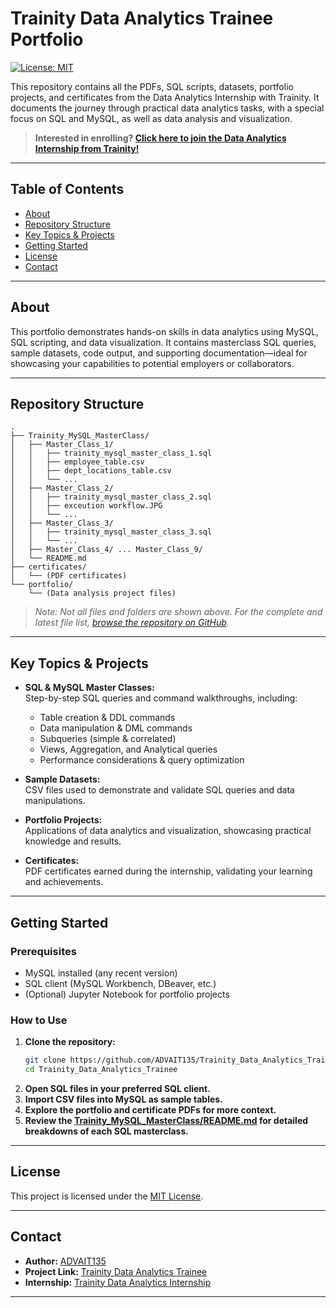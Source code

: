 # Trainity Data Analytics Trainee Portfolio

[![License: MIT](https://img.shields.io/badge/License-MIT-yellow.svg)](LICENSE)

This repository contains all the PDFs, SQL scripts, datasets, portfolio projects, and certificates from the Data Analytics Internship with Trainity. It documents the journey through practical data analytics tasks, with a special focus on SQL and MySQL, as well as data analysis and visualization.

> **Interested in enrolling? [Click here to join the Data Analytics Internship from Trainity!](https://enrollment.trainity.in/enroll/b4acbe23fb50d95d4bd2d6a9e828ef30146237a5efe3522e6e838a88b40a4cf2)**

---

## Table of Contents

- [About](#about)
- [Repository Structure](#repository-structure)
- [Key Topics & Projects](#key-topics--projects)
- [Getting Started](#getting-started)
- [License](#license)
- [Contact](#contact)

---

## About

This portfolio demonstrates hands-on skills in data analytics using MySQL, SQL scripting, and data visualization. It contains masterclass SQL queries, sample datasets, code output, and supporting documentation—ideal for showcasing your capabilities to potential employers or collaborators.

---

## Repository Structure

```
.
├── Trainity_MySQL_MasterClass/
│   ├── Master_Class_1/
│   │   ├── trainity_mysql_master_class_1.sql
│   │   ├── employee_table.csv
│   │   ├── dept_locations_table.csv
│   │   └── ...
│   ├── Master_Class_2/
│   │   ├── trainity_mysql_master_class_2.sql
│   │   ├── exceution workflow.JPG
│   │   └── ...
│   ├── Master_Class_3/
│   │   ├── trainity_mysql_master_class_3.sql
│   │   └── ...
│   ├── Master_Class_4/ ... Master_Class_9/
│   └── README.md
├── certificates/
│   └── (PDF certificates)
└── portfolio/
    └── (Data analysis project files)
```

> *Note: Not all files and folders are shown above. For the complete and latest file list, [browse the repository on GitHub](https://github.com/ADVAIT135/Trainity_Data_Analytics_Trainee).*

---

## Key Topics & Projects

- **SQL & MySQL Master Classes:**  
  Step-by-step SQL queries and command walkthroughs, including:
  - Table creation & DDL commands
  - Data manipulation & DML commands
  - Subqueries (simple & correlated)
  - Views, Aggregation, and Analytical queries
  - Performance considerations & query optimization

- **Sample Datasets:**  
  CSV files used to demonstrate and validate SQL queries and data manipulations.

- **Portfolio Projects:**  
  Applications of data analytics and visualization, showcasing practical knowledge and results.

- **Certificates:**  
  PDF certificates earned during the internship, validating your learning and achievements.

---

## Getting Started

### Prerequisites

- MySQL installed (any recent version)
- SQL client (MySQL Workbench, DBeaver, etc.)
- (Optional) Jupyter Notebook for portfolio projects

### How to Use

1. **Clone the repository:**
   ```bash
   git clone https://github.com/ADVAIT135/Trainity_Data_Analytics_Trainee.git
   cd Trainity_Data_Analytics_Trainee
   ```
2. **Open SQL files in your preferred SQL client.**
3. **Import CSV files into MySQL as sample tables.**
4. **Explore the portfolio and certificate PDFs for more context.**
5. **Review the [Trainity_MySQL_MasterClass/README.md](Trainity_MySQL_MasterClass/README.md) for detailed breakdowns of each SQL masterclass.**

---

## License

This project is licensed under the [MIT License](LICENSE).

---

## Contact

- **Author:** [ADVAIT135](https://github.com/ADVAIT135)
- **Project Link:** [Trainity Data Analytics Trainee](https://github.com/ADVAIT135/Trainity_Data_Analytics_Trainee)
- **Internship:** [Trainity Data Analytics Internship](https://enrollment.trainity.in/enroll/b4acbe23fb50d95d4bd2d6a9e828ef30146237a5efe3522e6e838a88b40a4cf2)

---
